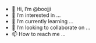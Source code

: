 - 👋 Hi, I’m @boojji
- 👀 I’m interested in ...
- 🌱 I’m currently learning ...
- 💞️ I’m looking to collaborate on ...
- 📫 How to reach me ...

<!---
boojji/boojji is a ✨ special ✨ repository because its `README.md` (this file) appears on your GitHub profile.
You can click the Preview link to take a look at your changes.
--->
